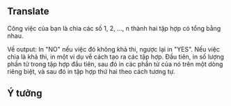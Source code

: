 ## Translate
Công việc của bạn là chia các số 1, 2, ..., n thành hai tập hợp có tổng bằng nhau.

Về output: In "NO" nếu việc đó không khả thi, ngược lại in "YES". Nếu việc chia là khả thi, in một ví dụ về cách tạo ra các tập hợp. Đầu tiên, in số lượng phần tử trong tập hợp đầu tiên, sau đó in các phần tử của nó trên một dòng riêng biệt, và sau đó in tập hợp thứ hai theo cách tương tự.

## Ý tưởng

